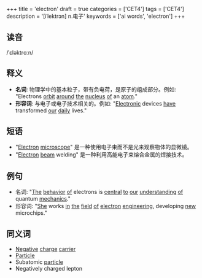 +++
title = 'electron'
draft = true
categories = ['CET4']
tags = ['CET4']
description = '[iˈlektrɔn] n.电子'
keywords = ['ai words', 'electron']
+++

## 读音
/ˈɛləktrɑːn/

## 释义
- **名词**: 物理学中的基本粒子，带有负电荷，是原子的组成部分。例如: "Electrons [orbit](/zh/post/orbit/) [around](/zh/post/around/) [the](/zh/post/the/) [nucleus](/zh/post/nucleus/) [of](/zh/post/of/) an [atom](/zh/post/atom/)."
- **形容词**: 与电子或电子技术相关的。例如: "[Electronic](/zh/post/electronic/) devices [have](/zh/post/have/) transformed [our](/zh/post/our/) [daily](/zh/post/daily/) lives."

## 短语
- "[Electron](/zh/post/electron/) [microscope](/zh/post/microscope/)" 是一种使用电子束而不是光来观察物体的显微镜。
- "[Electron](/zh/post/electron/) [beam](/zh/post/beam/) welding" 是一种利用高能电子束熔合金属的焊接技术。

## 例句
- 名词: "[The](/zh/post/the/) [behavior](/zh/post/behavior/) [of](/zh/post/of/) electrons is [central](/zh/post/central/) [to](/zh/post/to/) [our](/zh/post/our/) [understanding](/zh/post/understanding/) [of](/zh/post/of/) quantum [mechanics](/zh/post/mechanics/)."
- 形容词: "[She](/zh/post/she/) works [in](/zh/post/in/) [the](/zh/post/the/) [field](/zh/post/field/) [of](/zh/post/of/) [electron](/zh/post/electron/) [engineering](/zh/post/engineering/), developing [new](/zh/post/new/) microchips."

## 同义词
- [Negative](/zh/post/negative/) [charge](/zh/post/charge/) [carrier](/zh/post/carrier/)
- [Particle](/zh/post/particle/)
- Subatomic [particle](/zh/post/particle/)
- Negatively charged lepton
